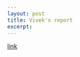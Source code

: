 ```yaml
---
layout: post
title: Vivek's report
excerpt: 
---
```


[link](https://github.com/ai-se/Vivek/wiki/Report-Feb-11)

